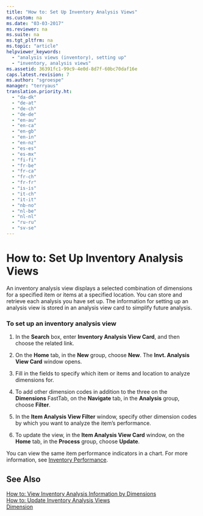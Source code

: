 ```yaml
---
title: "How to: Set Up Inventory Analysis Views"
ms.custom: na
ms.date: "03-03-2017"
ms.reviewer: na
ms.suite: na
ms.tgt_pltfrm: na
ms.topic: "article"
helpviewer_keywords: 
  - "analysis views (inventory), setting up"
  - "inventory, analysis views"
ms.assetid: 36391fc1-99c9-4e0d-8d7f-60bc70daf16e
caps.latest.revision: 7
ms.author: "sgroespe"
manager: "terryaus"
translation.priority.ht: 
  - "da-dk"
  - "de-at"
  - "de-ch"
  - "de-de"
  - "en-au"
  - "en-ca"
  - "en-gb"
  - "en-in"
  - "en-nz"
  - "es-es"
  - "es-mx"
  - "fi-fi"
  - "fr-be"
  - "fr-ca"
  - "fr-ch"
  - "fr-fr"
  - "is-is"
  - "it-ch"
  - "it-it"
  - "nb-no"
  - "nl-be"
  - "nl-nl"
  - "ru-ru"
  - "sv-se"
---
```

# How to: Set Up Inventory Analysis Views
An inventory analysis view displays a selected combination of dimensions for a specified item or items at a specified location. You can store and retrieve each analysis you have set up. The information for setting up an analysis view is stored in an analysis view card to simplify future analysis.  
  
### To set up an inventory analysis view  
  
1.  In the **Search** box, enter **Inventory Analysis View Card**, and then choose the related link.  
  
2.  On the **Home** tab, in the **New** group, choose **New**. The **Invt. Analysis View Card** window opens.  
  
3.  Fill in the fields to specify which item or items and location to analyze dimensions for.  
  
4.  To add other dimension codes in addition to the three on the **Dimensions** FastTab, on the **Navigate** tab, in the **Analysis** group, choose **Filter**.  
  
5.  In the **Item Analysis View Filter** window, specify other dimension codes by which you want to analyze the item’s performance.  
  
6.  To update the view, in the **Item Analysis View Card** window, on the **Home** tab, in the **Process** group, choose **Update**.  
  
 You can view the same item performance indicators in a chart. For more information, see [Inventory Performance](../Topic/\($%20N_772%20Inventory%20Performance%20$\).md).  
  
## See Also  
 [How to: View Inventory Analysis Information by Dimensions](../BusinessIntelligence/how-to-view-inventory-analysis-information-by-dimensions.md)   
 [How to: Update Inventory Analysis Views](../BusinessIntelligence/how-to-update-inventory-analysis-views.md)   
 [Dimension](assetId:///09a43eac-15fc-4036-9913-fe2b74a18bf3)